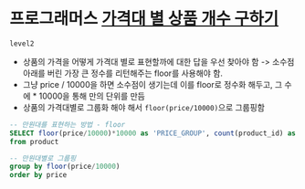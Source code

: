 # 프로그래머스 [가격대 별 상품 개수 구하기](https://school.programmers.co.kr/learn/courses/30/lessons/131530)
`level2`
- 상품의 가격을 어떻게 가격대 별로 표현할까에 대한 답을 우선 찾아야 함 -> 소수점 아래를 버린 가장 큰 정수를 리턴해주는 floor를 사용해야 함. 
- 그냥 price / 10000을 하면 소수점이 생기는데 이를 floor로 정수화 해두고, 그 수에 * 10000을 통해 만의 단위를 만듬
- 상품의 가격대별로 그룹화 해야 해서 `floor(price/10000)`으로 그룹핑함
```sql
-- 만원대를 표현하는 방법 - floor
SELECT floor(price/10000)*10000 as 'PRICE_GROUP', count(product_id) as 'PRODUCTS'
from product

-- 만원대별로 그룹핑
group by floor(price/10000)
order by price
```
